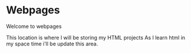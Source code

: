 # Webpages

Welcome to webpages

This location is where I will be storing my HTML projects
As I learn html in my space time i'll be update this area.
